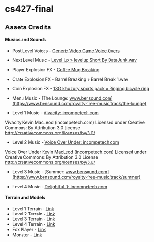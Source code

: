 # cs427-final
## Assets Credits 

#### Musics and Sounds

* Post Level Voices - [Generic Video Game Voice Overs](https://freesound.org/people/shawshank73/sounds/78916/)

* Next Level Music - [Level Up » levelup Short By DataJunk.wav](https://freesound.org/people/DataJunk/sounds/423265/)

* Player Explosion FX - [Coffee Mug Breaking](https://freesound.org/people/deleted_user_7146007/sounds/383269/)

* Crate Explosion FX - [Barrel Breaking » Barrel Break 1.wav](https://freesound.org/people/kevinkace/sounds/66769/)

* Coin Explosion FX - [13G klauzury sports pack » Ringing bicycle ring](https://freesound.org/people/13GPanska_Lakota_Jan/sounds/378354/)

* Menu Music - [The Lounge: www.bensound.com](https://www.bensound.com/royalty-free-music/track/the-lounge)


* Level 1 Music - [Vivacity: incompetech.com](https://incompetech.com/music/royalty-free/collections.html?collection=24&Search=Search)

Vivacity Kevin MacLeod (incompetech.com)
Licensed under Creative Commons: By Attribution 3.0 License
http://creativecommons.org/licenses/by/3.0/

* Level 2 Music - [Voice Over Under: incompetech.com](https://incompetech.com/wordpress/2016/01/voice-over-under/)

Voice Over Under Kevin MacLeod (incompetech.com)
Licensed under Creative Commons: By Attribution 3.0 License
http://creativecommons.org/licenses/by/3.0/

* Level 3 Music - [Summer: www.bensound.com](https://www.bensound.com/royalty-free-music/track/summer)

* Level 4 Music - [Delightful D: incompetech.com](https://incompetech.com/music/royalty-free/index.html?isrc=USUAN1600057&Search=Search)

#### Terrain and Models
* Level 1 Terrain - [Link](https://assetstore.unity.com/packages/3d/environments/nature-starter-kit-2-52977)  
* Level 2 Terrain - [Link](https://assetstore.unity.com/packages/3d/environments/countryside-gas-station-132485)
* Level 3 Terrain - [Link](https://assetstore.unity.com/packages/3d/environments/historic/colonial-ship-70472)
* Level 4 Terrain - [Link](https://assetstore.unity.com/packages/3d/environments/lowpoly-environment-nature-free-medieval-fantasy-series-187052)
* Fox Player - [Link](https://assetstore.unity.com/packages/3d/characters/animals/toon-fox-183005)
* Monster - [Link](https://assetstore.unity.com/packages/3d/characters/creatures/rpg-monster-duo-pbr-polyart-157762)